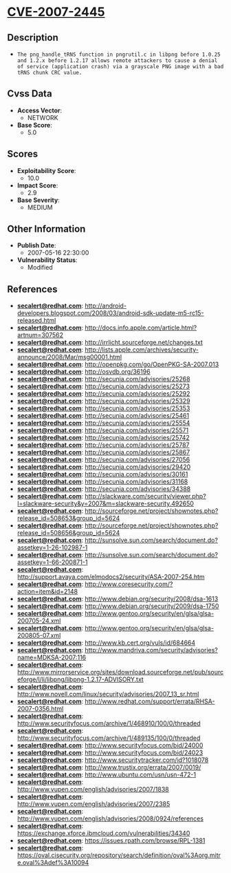 
# [CVE-2007-2445](https://cve.mitre.org/cgi-bin/cvename.cgi?name=CVE-2007-2445)

## Description

- `The png_handle_tRNS function in pngrutil.c in libpng before 1.0.25 and 1.2.x before 1.2.17 allows remote attackers to cause a denial of service (application crash) via a grayscale PNG image with a bad tRNS chunk CRC value.`

## Cvss Data

- **Access Vector**:
  - NETWORK
- **Base Score**:
  - 5.0

## Scores

- **Exploitability Score**:
  - 10.0
- **Impact Score**:
  - 2.9
- **Base Severity**:
  - MEDIUM

## Other Information

- **Publish Date**:
  - 2007-05-16 22:30:00
- **Vulnerability Status**:
  - Modified

## References

- **secalert@redhat.com**: http://android-developers.blogspot.com/2008/03/android-sdk-update-m5-rc15-released.html
- **secalert@redhat.com**: http://docs.info.apple.com/article.html?artnum=307562
- **secalert@redhat.com**: http://irrlicht.sourceforge.net/changes.txt
- **secalert@redhat.com**: http://lists.apple.com/archives/security-announce/2008/Mar/msg00001.html
- **secalert@redhat.com**: http://openpkg.com/go/OpenPKG-SA-2007.013
- **secalert@redhat.com**: http://osvdb.org/36196
- **secalert@redhat.com**: http://secunia.com/advisories/25268
- **secalert@redhat.com**: http://secunia.com/advisories/25273
- **secalert@redhat.com**: http://secunia.com/advisories/25292
- **secalert@redhat.com**: http://secunia.com/advisories/25329
- **secalert@redhat.com**: http://secunia.com/advisories/25353
- **secalert@redhat.com**: http://secunia.com/advisories/25461
- **secalert@redhat.com**: http://secunia.com/advisories/25554
- **secalert@redhat.com**: http://secunia.com/advisories/25571
- **secalert@redhat.com**: http://secunia.com/advisories/25742
- **secalert@redhat.com**: http://secunia.com/advisories/25787
- **secalert@redhat.com**: http://secunia.com/advisories/25867
- **secalert@redhat.com**: http://secunia.com/advisories/27056
- **secalert@redhat.com**: http://secunia.com/advisories/29420
- **secalert@redhat.com**: http://secunia.com/advisories/30161
- **secalert@redhat.com**: http://secunia.com/advisories/31168
- **secalert@redhat.com**: http://secunia.com/advisories/34388
- **secalert@redhat.com**: http://slackware.com/security/viewer.php?l=slackware-security&y=2007&m=slackware-security.492650
- **secalert@redhat.com**: http://sourceforge.net/project/shownotes.php?release_id=508653&group_id=5624
- **secalert@redhat.com**: http://sourceforge.net/project/shownotes.php?release_id=508656&group_id=5624
- **secalert@redhat.com**: http://sunsolve.sun.com/search/document.do?assetkey=1-26-102987-1
- **secalert@redhat.com**: http://sunsolve.sun.com/search/document.do?assetkey=1-66-200871-1
- **secalert@redhat.com**: http://support.avaya.com/elmodocs2/security/ASA-2007-254.htm
- **secalert@redhat.com**: http://www.coresecurity.com/?action=item&id=2148
- **secalert@redhat.com**: http://www.debian.org/security/2008/dsa-1613
- **secalert@redhat.com**: http://www.debian.org/security/2009/dsa-1750
- **secalert@redhat.com**: http://www.gentoo.org/security/en/glsa/glsa-200705-24.xml
- **secalert@redhat.com**: http://www.gentoo.org/security/en/glsa/glsa-200805-07.xml
- **secalert@redhat.com**: http://www.kb.cert.org/vuls/id/684664
- **secalert@redhat.com**: http://www.mandriva.com/security/advisories?name=MDKSA-2007:116
- **secalert@redhat.com**: http://www.mirrorservice.org/sites/download.sourceforge.net/pub/sourceforge/l/li/libpng/libpng-1.2.17-ADVISORY.txt
- **secalert@redhat.com**: http://www.novell.com/linux/security/advisories/2007_13_sr.html
- **secalert@redhat.com**: http://www.redhat.com/support/errata/RHSA-2007-0356.html
- **secalert@redhat.com**: http://www.securityfocus.com/archive/1/468910/100/0/threaded
- **secalert@redhat.com**: http://www.securityfocus.com/archive/1/489135/100/0/threaded
- **secalert@redhat.com**: http://www.securityfocus.com/bid/24000
- **secalert@redhat.com**: http://www.securityfocus.com/bid/24023
- **secalert@redhat.com**: http://www.securitytracker.com/id?1018078
- **secalert@redhat.com**: http://www.trustix.org/errata/2007/0019/
- **secalert@redhat.com**: http://www.ubuntu.com/usn/usn-472-1
- **secalert@redhat.com**: http://www.vupen.com/english/advisories/2007/1838
- **secalert@redhat.com**: http://www.vupen.com/english/advisories/2007/2385
- **secalert@redhat.com**: http://www.vupen.com/english/advisories/2008/0924/references
- **secalert@redhat.com**: https://exchange.xforce.ibmcloud.com/vulnerabilities/34340
- **secalert@redhat.com**: https://issues.rpath.com/browse/RPL-1381
- **secalert@redhat.com**: https://oval.cisecurity.org/repository/search/definition/oval%3Aorg.mitre.oval%3Adef%3A10094
